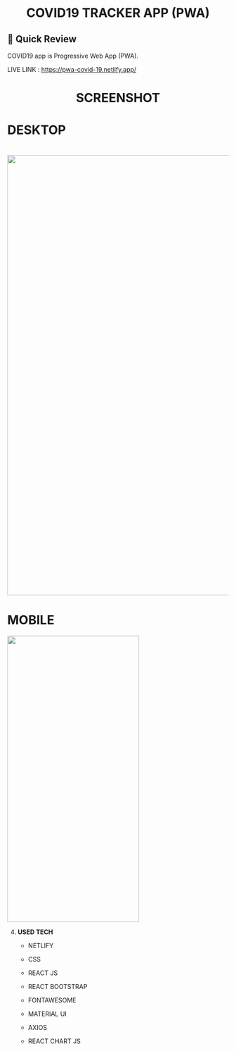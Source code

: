 <p align="center">
</p>
<h1 align="center">
  COVID19 TRACKER APP (PWA)
</h1>

## 🚀 Quick Review

COVID19 app is Progressive Web App (PWA).
 
<!--  DEMO : https://www.youtube.com/watch?v=iKydTwHxGDI -->
 
LIVE LINK : https://pwa-covid-19.netlify.app/

<p align="center">
</p>
<h1 align="center">
  SCREENSHOT
</h1>

<h1>DESKTOP</h1>
  <h1 align="center">
 <img src="https://github.com/MuhammadAqibRafiq/Covid19-Tracker-PWA/blob/main/static/desktop.png" width="1000" />
   </h1>
   

<h1>MOBILE</h1>
    <img src="https://github.com/MuhammadAqibRafiq/Covid19-Tracker-PWA/blob/main/static/mobile.png" width="300"  height="650" />
     
 
4.  **USED TECH**

    - NETLIFY 

    - CSS
     
    - REACT JS
    
    - REACT BOOTSTRAP
    
    - FONTAWESOME
    
    - MATERIAL UI
    
    - AXIOS
    
    - REACT CHART JS


